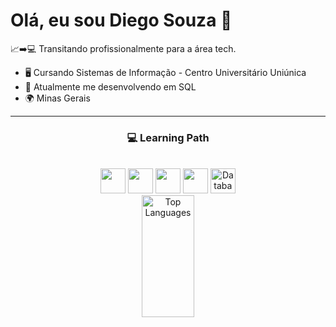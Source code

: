 # Olá, eu sou Diego Souza 👋

 📈➡️💻 Transitando profissionalmente para a área tech. 

* 🖥️ Cursando Sistemas de Informação - Centro Universitário Uniúnica
* 🌱 Atualmente me desenvolvendo em SQL
* 🌍 Minas Gerais

---

<div align="center">
 <h3>💻 Learning Path</h3>
</div>
<br>

<div align="center">
  <img src="https://cdn.jsdelivr.net/gh/devicons/devicon/icons/html5/html5-original.svg" width="40" height="40" />
  <img src="https://cdn.jsdelivr.net/gh/devicons/devicon/icons/javascript/javascript-original.svg" width="40" height="40" />
  <img src="https://cdn.jsdelivr.net/gh/devicons/devicon/icons/css3/css3-original.svg" width="40" height="40" />
  <img src="https://cdn.jsdelivr.net/gh/devicons/devicon/icons/git/git-original.svg" width="40" height="40" />
  <img src="https://www.svgrepo.com/show/499816/database.svg" width="40" height="40" alt="Database Icon 1" />
</div>


<!-- GitHub Stats -->

<div align="center">
  <img width="41%" height="195px" src="https://github-readme-stats.vercel.app/api/top-langs/?username=dasouza-code&layout=compact&hide_border=true&title_color=007BFF&text_color=007BFF&bg_color=0d1117&langs_count=5&cache_seconds=0&count_private=false" alt="Top Languages" />
</div>


